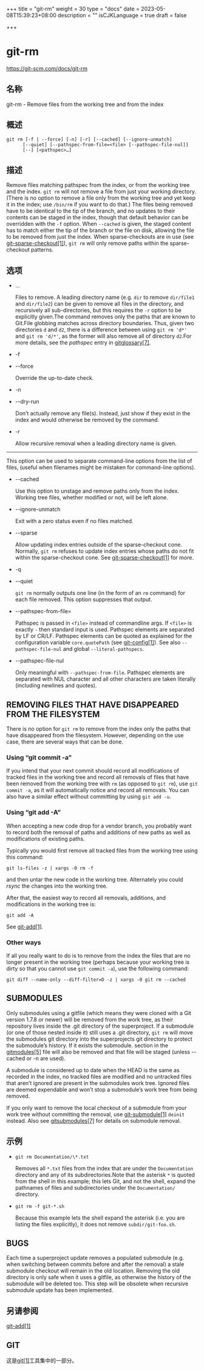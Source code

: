 +++
title = "git-rm"
weight = 30
type = "docs"
date = 2023-05-08T15:39:23+08:00
description = ""
isCJKLanguage = true
draft = false

+++

# git-rm

https://git-scm.com/docs/git-rm

## 名称

git-rm - Remove files from the working tree and from the index

## 概述

```
git rm [-f | --force] [-n] [-r] [--cached] [--ignore-unmatch]
	  [--quiet] [--pathspec-from-file=<file> [--pathspec-file-nul]]
	  [--] [<pathspec>…]
```

## 描述

Remove files matching pathspec from the index, or from the working tree and the index. `git rm` will not remove a file from just your working directory. (There is no option to remove a file only from the working tree and yet keep it in the index; use `/bin/rm` if you want to do that.) The files being removed have to be identical to the tip of the branch, and no updates to their contents can be staged in the index, though that default behavior can be overridden with the `-f` option. When `--cached` is given, the staged content has to match either the tip of the branch or the file on disk, allowing the file to be removed from just the index. When sparse-checkouts are in use (see [git-sparse-checkout[1]](../git-sparse-checkout)), `git rm` will only remove paths within the sparse-checkout patterns.

## 选项

- <pathspec>…

  Files to remove. A leading directory name (e.g. `dir` to remove `dir/file1` and `dir/file2`) can be given to remove all files in the directory, and recursively all sub-directories, but this requires the `-r` option to be explicitly given.The command removes only the paths that are known to Git.File globbing matches across directory boundaries. Thus, given two directories `d` and `d2`, there is a difference between using `git rm 'd*'` and `git rm 'd/*'`, as the former will also remove all of directory `d2`.For more details, see the *pathspec* entry in [gitglossary[7]](../../7/gitglossary).

- -f

- --force

  Override the up-to-date check.

- -n

- --dry-run

  Don’t actually remove any file(s). Instead, just show if they exist in the index and would otherwise be removed by the command.

- -r

  Allow recursive removal when a leading directory name is given.

- --

  This option can be used to separate command-line options from the list of files, (useful when filenames might be mistaken for command-line options).

- --cached

  Use this option to unstage and remove paths only from the index. Working tree files, whether modified or not, will be left alone.

- --ignore-unmatch

  Exit with a zero status even if no files matched.

- --sparse

  Allow updating index entries outside of the sparse-checkout cone. Normally, `git rm` refuses to update index entries whose paths do not fit within the sparse-checkout cone. See [git-sparse-checkout[1]](../git-sparse-checkout) for more.

- -q

- --quiet

  `git rm` normally outputs one line (in the form of an `rm` command) for each file removed. This option suppresses that output.

- --pathspec-from-file=<file>

  Pathspec is passed in `<file>` instead of commandline args. If `<file>` is exactly `-` then standard input is used. Pathspec elements are separated by LF or CR/LF. Pathspec elements can be quoted as explained for the configuration variable `core.quotePath` (see [git-config[1]](../git-config)). See also `--pathspec-file-nul` and global `--literal-pathspecs`.

- --pathspec-file-nul

  Only meaningful with `--pathspec-from-file`. Pathspec elements are separated with NUL character and all other characters are taken literally (including newlines and quotes).

## REMOVING FILES THAT HAVE DISAPPEARED FROM THE FILESYSTEM

There is no option for `git rm` to remove from the index only the paths that have disappeared from the filesystem. However, depending on the use case, there are several ways that can be done.

### Using “git commit -a”

If you intend that your next commit should record all modifications of tracked files in the working tree and record all removals of files that have been removed from the working tree with `rm` (as opposed to `git rm`), use `git commit -a`, as it will automatically notice and record all removals. You can also have a similar effect without committing by using `git add -u`.

### Using “git add -A”

When accepting a new code drop for a vendor branch, you probably want to record both the removal of paths and additions of new paths as well as modifications of existing paths.

Typically you would first remove all tracked files from the working tree using this command:

```
git ls-files -z | xargs -0 rm -f
```

and then untar the new code in the working tree. Alternately you could *rsync* the changes into the working tree.

After that, the easiest way to record all removals, additions, and modifications in the working tree is:

```
git add -A
```

See [git-add[1]](../git-add).

### Other ways

If all you really want to do is to remove from the index the files that are no longer present in the working tree (perhaps because your working tree is dirty so that you cannot use `git commit -a`), use the following command:

```
git diff --name-only --diff-filter=D -z | xargs -0 git rm --cached
```

## SUBMODULES

Only submodules using a gitfile (which means they were cloned with a Git version 1.7.8 or newer) will be removed from the work tree, as their repository lives inside the .git directory of the superproject. If a submodule (or one of those nested inside it) still uses a .git directory, `git rm` will move the submodules git directory into the superprojects git directory to protect the submodule’s history. If it exists the submodule.<name> section in the [gitmodules[5]](../../5/gitmodules) file will also be removed and that file will be staged (unless --cached or -n are used).

A submodule is considered up to date when the HEAD is the same as recorded in the index, no tracked files are modified and no untracked files that aren’t ignored are present in the submodules work tree. Ignored files are deemed expendable and won’t stop a submodule’s work tree from being removed.

If you only want to remove the local checkout of a submodule from your work tree without committing the removal, use [git-submodule[1]](../git-submodule) `deinit` instead. Also see [gitsubmodules[7]](../../7/gitsubmodules) for details on submodule removal.

## 示例

- `git rm Documentation/\*.txt`

  Removes all `*.txt` files from the index that are under the `Documentation` directory and any of its subdirectories.Note that the asterisk `*` is quoted from the shell in this example; this lets Git, and not the shell, expand the pathnames of files and subdirectories under the `Documentation/` directory.

- `git rm -f git-*.sh`

  Because this example lets the shell expand the asterisk (i.e. you are listing the files explicitly), it does not remove `subdir/git-foo.sh`.

## BUGS

Each time a superproject update removes a populated submodule (e.g. when switching between commits before and after the removal) a stale submodule checkout will remain in the old location. Removing the old directory is only safe when it uses a gitfile, as otherwise the history of the submodule will be deleted too. This step will be obsolete when recursive submodule update has been implemented.

## 另请参阅

[git-add[1]](../git-add)

## GIT

  这是[git[1]](../../Git)工具集中的一部分。